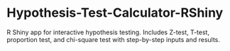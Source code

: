 # Hypothesis-Test-Calculator-RShiny
R Shiny app for interactive hypothesis testing. Includes Z-test, T-test, proportion test, and chi-square test with step-by-step inputs and results.
